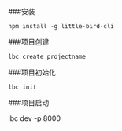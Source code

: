 
###安装
```
npm install -g little-bird-cli
```

###项目创建
```
lbc create projectname
```

###项目初始化
```
lbc init
```

###项目启动

lbc dev -p 8000
